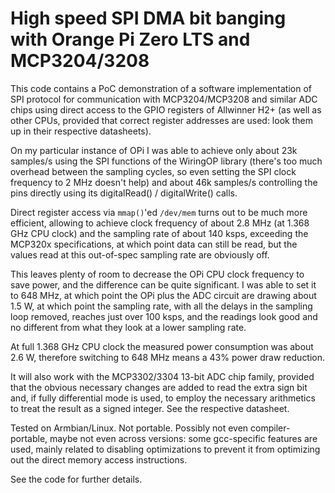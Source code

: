 # High speed SPI DMA bit banging with Orange Pi Zero LTS and MCP3204/3208

This code contains a PoC demonstration of a software implementation of SPI protocol for communication
with MCP3204/MCP3208 and similar ADC chips using direct access to the GPIO registers of Allwinner H2+
(as well as other CPUs, provided that correct register addresses are used: look them up in their
respective datasheets).

On my particular instance of OPi I was able to achieve only about 23k samples/s using the SPI functions
of the WiringOP library (there's too much overhead between the sampling cycles, so even setting the SPI clock
frequency to 2 MHz doesn't help) and about 46k samples/s controlling the pins directly using its digitalRead() /
digitalWrite() calls.

Direct register access via `mmap()`'ed `/dev/mem` turns out to be much more efficient, allowing
to achieve clock frequency of about 2.8 MHz (at 1.368 GHz CPU clock) and the sampling rate of about 140 ksps,
exceeding the MCP320x specifications, at which point data can still be read, but the values read at this
out-of-spec sampling rate are obviously off.

This leaves plenty of room to decrease the OPi CPU clock frequency to save power, and the difference can
be quite significant. I was able to set it to 648 MHz, at which point the OPi plus the ADC circuit are drawing
about 1.5 W, at which point the sampling rate, with all the delays in the sampling loop removed, reaches
just over 100 ksps, and the readings look good and no different from what they look at a lower sampling rate.

At full 1.368 GHz CPU clock the measured power consumption was about 2.6 W, therefore switching to 648 MHz
means a 43% power draw reduction.

It will also work with the MCP3302/3304 13-bit ADC chip family, provided that the obvious necessary changes are added
to read the extra sign bit and, if fully differential mode is used, to employ the necessary arithmetics
to treat the result as a signed integer. See the respective datasheet.

Tested on Armbian/Linux. Not portable. Possibly not even compiler-portable, maybe not even across versions:
some gcc-specific features are used, mainly related to disabling optimizations to prevent it from optimizing out the direct
memory access instructions.

See the code for further details.
